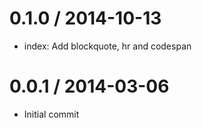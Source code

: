 
0.1.0 / 2014-10-13
==================

  * index: Add blockquote, hr and codespan

0.0.1 / 2014-03-06
==================

 * Initial commit
